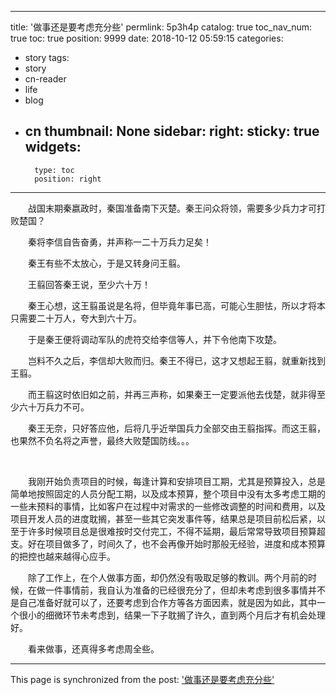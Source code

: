 
---
title: '做事还是要考虑充分些'
permlink: 5p3h4p
catalog: true
toc_nav_num: true
toc: true
position: 9999
date: 2018-10-12 05:59:15
categories:
- story
tags:
- story
- cn-reader
- life
- blog
- cn
thumbnail: None
sidebar:
    right:
        sticky: true
widgets:
    -
        type: toc
        position: right
---


<html>
<p>　　战国末期秦嬴政时，秦国准备南下灭楚。秦王问众将领，需要多少兵力才可打败楚国？</p>
<p>　　秦将李信自告奋勇，并声称一二十万兵力足矣！</p>
<p>　　秦王有些不太放心，于是又转身问王翦。</p>
<p>　　王翦回答秦王说，至少六十万！</p>
<p>　　秦王心想，这王翦虽说是名将，但毕竟年事已高，可能心生胆怯，所以才将本只需要二十万人，夸大到六十万。</p>
<p>　　于是秦王便将调动军队的虎符交给李信等人，并下令他南下攻楚。</p>
<p>　　岂料不久之后，李信却大败而归。秦王不得已，这才又想起王翦，就重新找到王翦。</p>
<p>　　而王翦这时依旧如之前，并再三声称，如果秦王一定要派他去伐楚，就非得至少六十万兵力不可。</p>
<p>　　秦王无奈，只好答应他，后将几乎近举国兵力全部交由王翦指挥。而这王翦，也果然不负名将之声誉，最终大败楚国防线。。。</p>
<p><br></p>
<p>　　我刚开始负责项目的时候，每逢计算和安排项目工期，尤其是预算投入，总是简单地按照固定的人员分配工期，以及成本预算，整个项目中没有太多考虑工期的一些未预料的事情，比如客户在过程中对需求的一些修改调整的时间和费用，以及项目开发人员的进度耽搁，甚至一些其它突发事件等，结果总是项目前松后紧，以至于许多时候项目总是很难按时交付完工，不得不延期，最后常常导致项目预算超支。好在项目做多了，时间久了，也不会再像开始时那般无经验，进度和成本预算的把控也越来越得心应手。</p>
<p>　　除了工作上，在个人做事方面，却仍然没有吸取足够的教训。两个月前的时候，在做一件事情前，我自认为准备的已经很充分了，但却未考虑到很多事情并不是自己准备好就可以了，还要考虑到合作方等各方面因素，就是因为如此，其中一个很小的细微环节未考虑到，结果一下子耽搁了许久，直到两个月后才有机会处理好。</p>
<p>　　看来做事，还真得多考虑周全些。</p>
</html>

- - -

This page is synchronized from the post: ['做事还是要考虑充分些'](https://steemit.com/@rivalhw/5p3h4p)

